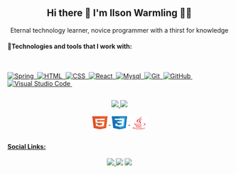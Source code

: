 <div align="center" height="30" width="40">
   
   
  ## Hi there 👋 I'm Ilson Warmling 👨‍💻  
   Eternal technology learner, novice programmer with a thirst for knowledge
   
   </div>
   
   #### 🔧Technologies and tools that I work with:
   
<div style="display: inline_block"><br>
         
<a href="https://spring.io" target="_blank">![Spring](https://img.shields.io/badge/-Spring-05122A?style=flat&logo=spring)&nbsp;
<a href="https://github.com/ilsonwar" target="_blank">![HTML](https://img.shields.io/badge/-HTML-05122A?style=flat&logo=HTML5)&nbsp;
<a href="https://github.com/ilsonwar" target="_blank">![CSS](https://img.shields.io/badge/-CSS-05122A?style=flat&logo=CSS3&logoColor=1572B6)&nbsp;
<a href="https://pt-br.reactjs.org" target="_blank">![React](https://img.shields.io/badge/-React-05122A?style=flat&logo=react)&nbsp;
<a href="https://www.mysql.com" target="_blank">![Mysql](https://img.shields.io/badge/MySQL-05122A?style=flat&logo=Mysql)&nbsp;
<a href="https://git-scm.com" target="_blank">![Git](https://img.shields.io/badge/-Git-05122A?style=flat&logo=git)&nbsp;
<a href="https://github.com" target="_blank">![GitHub](https://img.shields.io/badge/-GitHub-05122A?style=flat&logo=github)&nbsp;
<a href="https://code.visualstudio.com" target="_blank">![Visual Studio Code](https://img.shields.io/badge/-Visual%20Studio%20Code-05122A?style=flat&logo=visual-studio-code&logoColor=007ACC)&nbsp;

</div>
  
  ##

<div align="center">
  <a href="https://github.com/ilsonwar">
  <img height="150em" src="https://github-readme-stats.vercel.app/api?username=ilsonwar&theme=midnight-purple&include_all_commits=true&count_private=true&show_icons=true" >
  <img height="140em" src="https://github-readme-stats.vercel.app/api/top-langs/?username=ilsonwar&theme=midnight-purple&layout=compact&langs_count=100" >
  </div>
  
  <div align="center" style="display: inline_block"><br>
    <img align="center" alt="HtmlLogo" height="30" width="40" src="https://raw.githubusercontent.com/devicons/devicon/master/icons/html5/html5-original.svg">
    <img align="center" alt="Rafa-CSS" height="30" width="40" src="https://raw.githubusercontent.com/devicons/devicon/master/icons/css3/css3-original.svg">
      <img align="center" alt="Rafa-Js" height="30" width="40" src="https://raw.githubusercontent.com/devicons/devicon/master/icons/java/java-plain.svg"> 
  
</div>
    

  
  ## 
  
  #### Social Links: 
 <div  align= "center">
  <a href="https://instagram.com/ilsonwar" target="_blank">
    <img src="https://img.shields.io/badge/-Instagram-%23E4405F?style=for-the-badge&logo=instagram&logoColor=white">
    </a>
  <a href = "mailto:ilsonwarsc@gmail.com"><img src="https://img.shields.io/badge/-Gmail-%23333?style=for-the-badge&logo=gmail&logoColor=white" target="_blank"></a>
  <a href="https://www.linkedin.com/in/ilson-warmling-8498a0208/" target="_blank"><img src="https://img.shields.io/badge/-LinkedIn-%230077B5?style=for-the-badge&logo=linkedin&logoColor=white" target="_blank"></a> 
</div>
    

    
